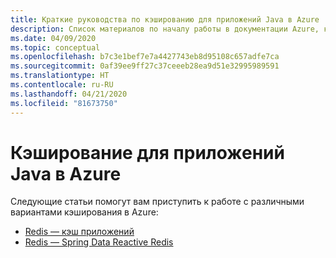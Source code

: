 ```yaml
---
title: Краткие руководства по кэшированию для приложений Java в Azure
description: Список материалов по началу работы в документации Azure, касающейся кэширования для приложений Java.
ms.date: 04/09/2020
ms.topic: conceptual
ms.openlocfilehash: b7c3e1bef7e7a4427743eb8d95108c657adfe7ca
ms.sourcegitcommit: 0af39ee9ff27c37ceeeb28ea9d51e32995989591
ms.translationtype: HT
ms.contentlocale: ru-RU
ms.lasthandoff: 04/21/2020
ms.locfileid: "81673750"
---
```

# <a name="caching-for-java-apps-on-azure"></a>Кэширование для приложений Java в Azure

Следующие статьи помогут вам приступить к работе с различными вариантами кэширования в Azure:

- [Redis — кэш приложений](/azure/azure-cache-for-redis/cache-java-get-started)
- [Redis — Spring Data Reactive Redis](/azure/developer/java/spring-framework/configure-spring-boot-initializer-java-app-with-redis-cache)
